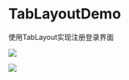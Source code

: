 # TabLayoutDemo
使用TabLayout实现注册登录界面

![](http://obo6k81nz.bkt.clouddn.com/QQ%E5%9B%BE%E7%89%8720160818094349.png)

![](http://obo6k81nz.bkt.clouddn.com/QQ%E5%9B%BE%E7%89%8720160818094357.png)
